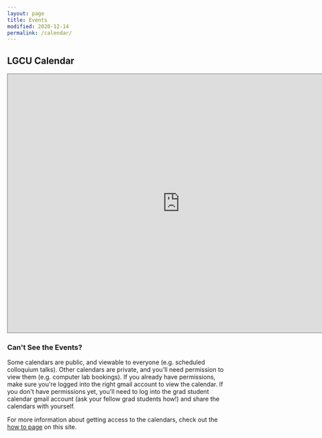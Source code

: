 ```yaml
---
layout: page
title: Events
modified: 2020-12-14
permalink: /calendar/
---
```


## LGCU Calendar

<iframe src="https://calendar.google.com/calendar/embed?height=600&amp;wkst=1&amp;bgcolor=%23ffffff&amp;ctz=America%2FToronto&amp;src=Z3JhZHJvb201NjhAZ21haWwuY29t&amp;src=azcxbDQwcGszZDhlaTRpMnBhbXF2MGpqZWNAZ3JvdXAuY2FsZW5kYXIuZ29vZ2xlLmNvbQ&amp;src=cXRqcGRyNW85dTBzZzFwb2ltcnA5bWR2ZzBAZ3JvdXAuY2FsZW5kYXIuZ29vZ2xlLmNvbQ&amp;src=ZjI5aXRhNmlmNWRtZGRwMW9uaGl2cDAyMmtAZ3JvdXAuY2FsZW5kYXIuZ29vZ2xlLmNvbQ&amp;src=aDZmamV1aGZwNms5bTNvdWp1anVqNGpjaTRAZ3JvdXAuY2FsZW5kYXIuZ29vZ2xlLmNvbQ&amp;src=bGppOHBpcDJvcjR2dWE2bGYzc2tzNmoxMm9AZ3JvdXAuY2FsZW5kYXIuZ29vZ2xlLmNvbQ&amp;src=ZW4uY2FuYWRpYW4jaG9saWRheUBncm91cC52LmNhbGVuZGFyLmdvb2dsZS5jb20&amp;color=%233F51B5&amp;color=%230B8043&amp;color=%23F09300&amp;color=%23F09300&amp;color=%23D81B60&amp;color=%23B39DDB&amp;color=%23F4511E&amp;showTitle=0" style="border:solid 1px #777" width="800" height="600" frameborder="0" scrolling="no"></iframe>



### Can't See the Events?

Some calendars are public, and viewable to everyone (e.g. scheduled colloquium talks). Other calendars are private, and you'll need permission to view them (e.g. computer lab bookings). If you already have permissions, make sure you're logged into the right gmail account to view the calendar. If you don't have permissions yet, you'll need to log into the grad student calendar gmail account (ask your fellow grad students how!) and share the calendars with yourself.

For more information about getting access to the calendars, check out the [how to page](https://uoft-lgcu.github.io/how-to/#access-the-grad-calendars "LGCU How To page section on accessing the grad calendars") on this site.
